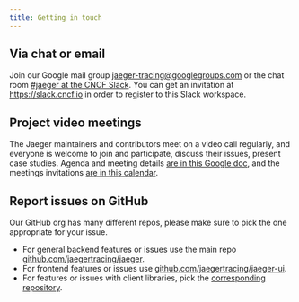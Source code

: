 ```yaml
---
title: Getting in touch
---
```


## Via chat or email

Join our Google mail group [jaeger-tracing@googlegroups.com](https://groups.google.com/forum/#!forum/jaeger-tracing) or the chat room [#jaeger at the CNCF Slack](https://cloud-native.slack.com/archives/CGG7NFUJ3). You can get an invitation at https://slack.cncf.io in order to register to this Slack workspace.

## Project video meetings

The Jaeger maintainers and contributors meet on a video call regularly, and everyone is welcome to join and participate, discuss their issues, present case studies. Agenda and meeting details [are in this Google doc][bi-weekly-call],
and the meetings invitations [are in this calendar][jaeger-project-calendar].

## Report issues on GitHub

Our GitHub org has many different repos, please make sure to pick the one appropriate for your issue.

* For general backend features or issues use the main repo [github.com/jaegertracing/jaeger](https://github.com/jaegertracing/jaeger).
* For frontend features or issues use [github.com/jaegertracing/jaeger-ui](https://github.com/jaegertracing/jaeger-ui).
* For features or issues with client libraries, pick the [corresponding repository](/docs/latest/client-libraries/#supported-libraries).

[bi-weekly-call]: https://docs.google.com/document/d/1ZuBAwTJvQN7xkWVvEFXj5WU9_JmS5TPiNbxCJSvPqX0/
[jaeger-project-calendar]: https://calendar.google.com/calendar/u/0/embed?src=77a1bva4sn9cm822r8oa03l2j0@group.calendar.google.com
